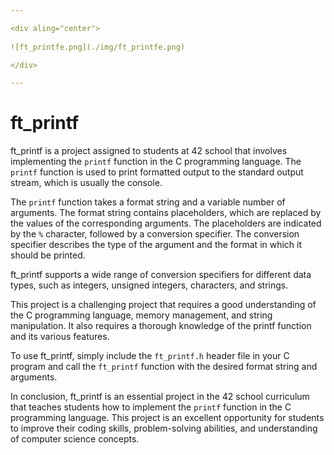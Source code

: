 ```yaml
---

<div aling="center">
  
![ft_printfe.png](./img/ft_printfe.png)

</div>

---
```


# ft_printf

ft_printf is a project assigned to students at 42 school that involves implementing the `printf` function in the C programming language. The `printf` function is used to print formatted output to the standard output stream, which is usually the console.

The `printf` function takes a format string and a variable number of arguments. The format string contains placeholders, which are replaced by the values of the corresponding arguments. The placeholders are indicated by the `%` character, followed by a conversion specifier. The conversion specifier describes the type of the argument and the format in which it should be printed.

ft_printf supports a wide range of conversion specifiers for different data types, such as integers, unsigned integers, characters, and strings.

This project is a challenging project that requires a good understanding of the C programming language, memory management, and string manipulation. It also requires a thorough knowledge of the printf function and its various features.

To use ft_printf, simply include the `ft_printf.h` header file in your C program and call the `ft_printf` function with the desired format string and arguments.

In conclusion, ft_printf is an essential project in the 42 school curriculum that teaches students how to implement the `printf` function in the C programming language. This project is an excellent opportunity for students to improve their coding skills, problem-solving abilities, and understanding of computer science concepts.

